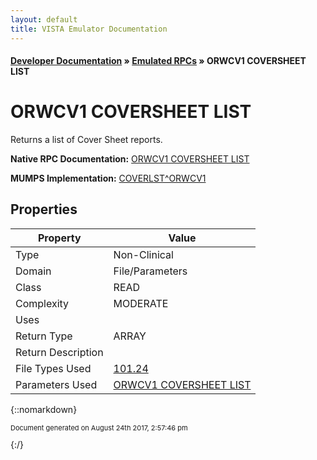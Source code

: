 ```yaml
---
layout: default
title: VISTA Emulator Documentation
---
```


#### [Developer Documentation](../index) &#187; [Emulated RPCs](TableOfContents) &#187; ORWCV1 COVERSHEET LIST<br/>
# ORWCV1 COVERSHEET LIST

Returns a list of Cover Sheet reports.

**Native RPC Documentation:** [ORWCV1 COVERSHEET LIST](../VISTARPC/ORWCV1_COVERSHEET_LIST)

**MUMPS Implementation:** [COVERLST^ORWCV1](http://code.osehra.org/dox/Routine_ORWCV1_source.html)

## Properties

Property | Value
--- | ---
Type | Non-Clinical
Domain | File/Parameters
Class | READ
Complexity | MODERATE
Uses | 
Return Type | ARRAY
Return Description | 
File Types Used | [101.24](../VDM/Oe_rr_Report-101_24)
Parameters Used | [ORWCV1 COVERSHEET LIST](../Parameters/ORWCV_1_COVERSHEET_LIST)


{::nomarkdown} <br/><p style="font-size: 11px">Document generated on August 24th 2017, 2:57:46 pm</p>{:/}